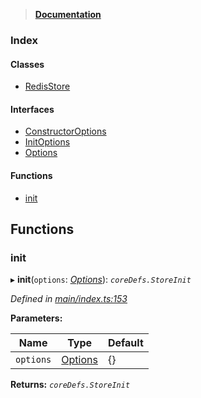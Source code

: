 > **[Documentation](README.md)**

### Index

#### Classes

* [RedisStore](classes/redisstore.md)

#### Interfaces

* [ConstructorOptions](interfaces/constructoroptions.md)
* [InitOptions](interfaces/initoptions.md)
* [Options](interfaces/options.md)

#### Functions

* [init](README.md#init)

## Functions

###  init

▸ **init**(`options`: *[Options](interfaces/options.md)*): *`coreDefs.StoreInit`*

*Defined in [main/index.ts:153](https://github.com/badbatch/cachemap/blob/f0089aa/packages/redis/src/main/index.ts#L153)*

**Parameters:**

Name | Type | Default |
------ | ------ | ------ |
`options` | [Options](interfaces/options.md) |  {} |

**Returns:** *`coreDefs.StoreInit`*
